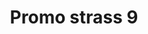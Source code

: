 ---
title: Promo strass 9
date: 
draft: false

# descripcion
description : Encontrá todas las promos de navidad en nuestra tienda de IG. Pedidos por  whatsapp, mail o dm.

materials: 

color: 

dimensions: 

code: 99-99-0704

type: "Promos"

categories: []

price: $2.190,00

# Images
# first image will be shown in the product page
images:
  # - image: "images/path_to_image"
  # La ubicacion de las imagenes es imagenes/Promos/Promos.Promo/99-99-0704-promo-strass-9
  - image: "./images/promos/promo/99-99-0704_a.jpg"
---